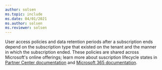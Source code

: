 ```yaml
---
author: solsen
ms.topic: include
ms.date: 04/01/2021
ms.author: solsen
ms.reviewer: solsen
---
```


User access policies and data retention periods after a subscription ends depend on the subscription type that existed on the tenant and the manner in which the subscription ended. These policies are shared across Microsoft's online offerings; learn more about suscription lifecycle states in [Partner Center documentation](/partner-center/subscription-lifecycle) and [Microsoft 365 documentation](/microsoft-365/commerce/subscriptions/what-if-my-subscription-expires?view=o365-worldwide&preserve-view=true).
